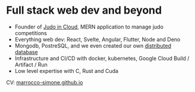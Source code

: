 # Full stack web dev and beyond

- Founder of [Judo in Cloud](https://judoincloud.com), MERN application to manage judo competitions
- Everything web dev: React, Svelte, Angular, Flutter, Node and Deno
- Mongodb, PostreSQL, and we even created our own [distributed database](https://github.com/spam-thunder-with-sun/DistributedSystems)
- Infrastructure and CI/CD with docker, kubernetes, Google Cloud Build / Artifact / Run
- Low level expertise with C, Rust and Cuda

CV: [marrocco-simone.github.io](marrocco-simone.github.io)
